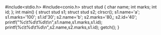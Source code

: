 #include<stdio.h>
#include<conio.h>
struct stud
{
char name;
int marks;
int id;
};
int main()
{
struct stud s1;
struct stud s2;
clrscr();
s1.name='a';
s1.marks='100';
s1.id'30';
s2.name='b';
s2.marks='80,;
s2.id='40';
printf("%c\t%d\t%d\t\n",s1.name,s1.marks,s1.id);
printf(%c\t%d\t%d\n",s2.name,s2.marks,s1.id);
getch();
}
